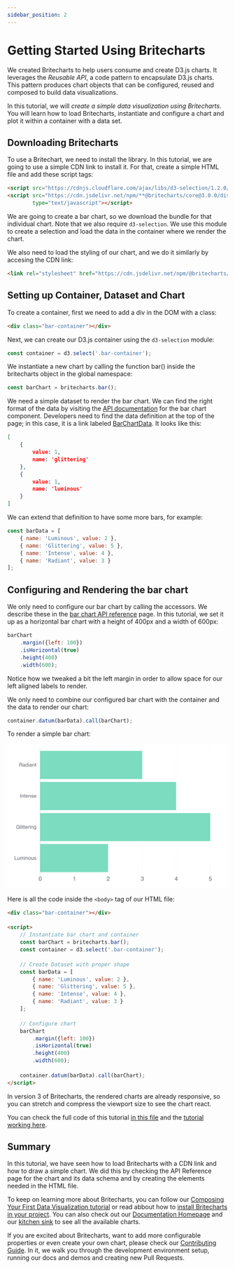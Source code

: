 ```yaml
---
sidebar_position: 2
---
```


# Getting Started Using Britecharts
We created Britecharts to help users consume and create D3.js charts. It leverages the *Reusable API*, a code pattern to encapsulate D3.js charts. This pattern produces chart objects that can be configured, reused and composed to build data visualizations.

In this tutorial, we will *create a simple data visualization using Britecharts*. You will learn how to load Britecharts, instantiate and configure a chart and plot it within a container with a data set.

## Downloading Britecharts
To use a Britechart, we need to install the library. In this tutorial, we are going to use a simple CDN link to install it. For that, create a simple HTML file and add these script tags:

```html
<script src="https://cdnjs.cloudflare.com/ajax/libs/d3-selection/1.2.0/d3-selection.js"></script>
<script src="https://cdn.jsdelivr.net/npm/**@britecharts/core@3.0.0/dist/umd/bar.min.js"
        type="text/javascript"></script>
```
We are going to create a bar chart, so we download the bundle for that individual chart. Note that we also require `d3-selection`. We use this module to create a selection and load the data in the container where we render the chart.

We also need to load the styling of our chart, and we do it similarly by accesing the CDN link:
```html
<link rel="stylesheet" href="https://cdn.jsdelivr.net/npm/@britecharts/core/dist/css/britecharts.min.css" type="text/css" />
```

## Setting up Container, Dataset and Chart
To create a container, first we need to add a div in the DOM with a class:
```html
<div class="bar-container"></div>
```
Next, we can create our D3.js container using the `d3-selection` module:
```js
const container = d3.select('.bar-container');
```

We instantiate a new chart by calling the function bar() inside the britecharts object in the global namespace:
```js
const barChart = britecharts.bar();
```
We need a simple dataset to render the bar chart. We can find the right format of the data by visiting the [API documentation][barChartAPI] for the bar chart component. Developers need to find the data definition at the top of the page; in this case, it is a link labeled [BarChartData][barChartDataSchema]. It looks like this:
```json
[
    {
        value: 1,
        name: 'glittering'
    },
    {
        value: 1,
        name: 'luminous'
    }
]
```
We can extend that definition to have some more bars, for example:
```js
const barData = [
    { name: 'Luminous', value: 2 },
    { name: 'Glittering', value: 5 },
    { name: 'Intense', value: 4 },
    { name: 'Radiant', value: 3 }
];
```

## Configuring and Rendering the bar chart
We only need to configure our bar chart by calling the accessors. We describe these in the [bar chart API reference][barChartAPI] page. In this tutorial, we set it up as a horizontal bar chart with a height of 400px and a width of 600px:
```js
barChart
    .margin({left: 100})
    .isHorizontal(true)
    .height(400)
    .width(600);
```
Notice how we tweaked a bit the left margin in order to allow space for our left aligned labels to render.

We only need to combine our configured bar chart with the container and the data to render our chart:
```js
container.datum(barData).call(barChart);
```
To render a simple bar chart:

![Simple Bar Chart][barChartImg]

Here is all the code inside the `<body>` tag of our HTML file:
```html
<div class="bar-container"></div>

<script>
    // Instantiate bar chart and container
    const barChart = britecharts.bar();
    const container = d3.select('.bar-container');

    // Create Dataset with proper shape
    const barData = [
        { name: 'Luminous', value: 2 },
        { name: 'Glittering', value: 5 },
        { name: 'Intense', value: 4 },
        { name: 'Radiant', value: 3 }
    ];

    // Configure chart
    barChart
        .margin({left: 100})
        .isHorizontal(true)
        .height(400)
        .width(600);

    container.datum(barData).call(barChart);
</script>
```
In version 3 of Britecharts, the rendered charts are already responsive, so you can stretch and compress the viewport size to see the chart react.

You can check the full code of this tutorial [in this file][simpleBarChartTutorialHTML] and the [tutorial working here][simpleBarChartTutorial].

## Summary
In this tutorial, we have seen how to load Britecharts with a CDN link and how to draw a simple chart. We did this by checking the API Reference page for the chart and its data schema and by creating the elements needed in the HTML file.

To keep on learning more about Britecharts, you can follow our [Composing Your First Data Visualization tutorial][composingDataviz] or read abbout how to [install Britecharts in your project][installingBritecharts]. You can also check out our [Documentation Homepage][home] and our [kitchen sink][demos] to see all the available charts.

If you are excited about Britecharts, want to add more configurable properties or even create your own chart, please check our [Contributing Guide][contribute]. In it, we walk you through the development environment setup, running our docs and demos and creating new Pull Requests.

[home]: http://britecharts.github.io/britecharts/
[demos]: **/tutorial-kitchen-sink.html
[contribute]: https://github.com/britecharts/britecharts/blob/main/.github/CONTRIBUTING.md
[barChartAPI]: /docs/API/bar
[barChartDataSchema]: /docs/API/bar#exportsbarchartdata--arrayobject
[barChartImg]: https://raw.githubusercontent.com/britecharts/britecharts/main/packages/docs/static/img/tutorial/simple-bar-chart.png
[simpleBarChartTutorialHTML]: https://github.com/britecharts/britecharts/blob/main/packages/docs/docs/tutorials/html/tutorial-simple-bar-chart.html
[simpleBarChartTutorial]: **/tutorial-simple-bar-chart.html
[composingDataviz]: /docs/tutorials/composing-dataviz
[installingBritecharts]: /docs/tutorials/installing-britecharts
